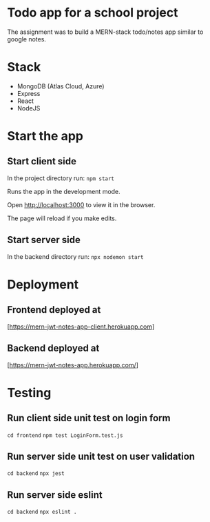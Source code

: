 # Todo app for a school project

The assignment was to build a MERN-stack todo/notes app similar to google notes. 

# Stack

- MongoDB (Atlas Cloud, Azure)
- Express
- React
- NodeJS

# Start the app
## Start client side

In the project directory run:
`npm start`

Runs the app in the development mode.

Open [http://localhost:3000](http://localhost:3000) to view it in the browser.

The page will reload if you make edits.

## Start server side

In the backend directory run:
`npx nodemon start`
# Deployment
## Frontend deployed at

[https://mern-jwt-notes-app-client.herokuapp.com]

## Backend deployed at

[https://mern-jwt-notes-app.herokuapp.com/]

# Testing

## Run client side unit test on login form
`cd frontend`
`npm test LoginForm.test.js`

## Run server side unit test on user validation
`cd backend`
`npx jest`

## Run server side eslint
`cd backend`
`npx eslint .`
